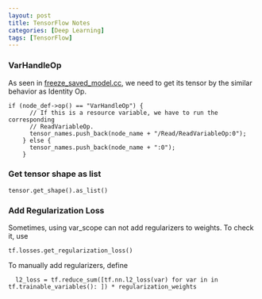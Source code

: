 ```yaml
---
layout: post
title: TensorFlow Notes
categories: [Deep Learning]
tags: [TensorFlow]
---
```


### VarHandleOp
As seen in [freeze_saved_model.cc](https://github.com/tensorflow/tensorflow/blob/bd13eb08e410787e28e7c5cd0153fad28e3cf9f1/tensorflow/cc/tools/freeze_saved_model.cc),
we need to get its tensor by the similar behavior as Identity Op.
```
if (node_def->op() == "VarHandleOp") {
      // If this is a resource variable, we have to run the corresponding
      // ReadVariableOp.
      tensor_names.push_back(node_name + "/Read/ReadVariableOp:0");
    } else {
      tensor_names.push_back(node_name + ":0");
    }
```

### Get tensor shape as list
```
tensor.get_shape().as_list()
```

### Add Regularization Loss
Sometimes, using var_scope can not add regularizers to weights. To check it, use
```
tf.losses.get_regularization_loss()
```
To manually add regularizers, define
```
  l2_loss = tf.reduce_sum([tf.nn.l2_loss(var) for var in in tf.trainable_variables(): ]) * regularization_weights
``` 

